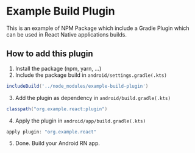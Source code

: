# Example Build Plugin

This is an example of NPM Package which include a Gradle Plugin which can be used in React Native applications builds.

## How to add this plugin

1. Install the package (npm, yarn, ...)
2. Include the package build in `android/settings.gradle(.kts)`

  ```groovy
  includeBuild('../node_modules/example-build-plugin')
  ```

3. Add the plugin as dependency in `android/build.gradle(.kts)`

  ```groovy
  classpath("org.example.react:plugin")
  ```

4. Apply the plugin in `android/app/build.gradle(.kts)`

  ```groovy
  apply plugin: "org.example.react"
  ```

5. Done. Build your Android RN app.
